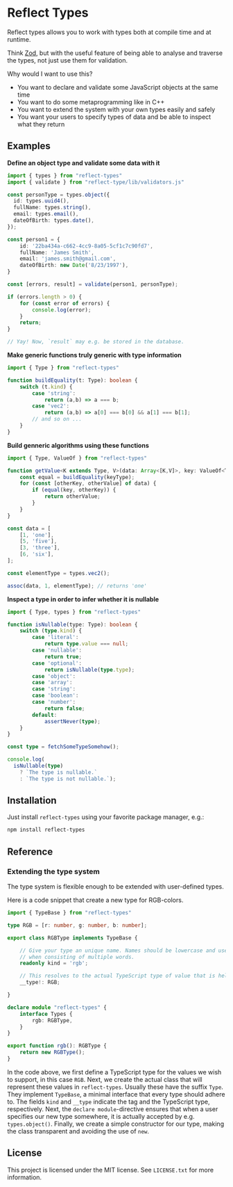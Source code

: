Reflect Types
=============

Reflect types allows you to work with types both at compile time and at runtime. 

Think [Zod][zod], but with the useful feature of being able to analyse and traverse the types, not just use them for validation.

[zod]: https://www.npmjs.com/package/zod

Why would I want to use this?

 - You want to declare and validate some JavaScript objects at the same time
 - You want to do some metaprogramming like in C++
 - You want to extend the system with your own types easily and safely
 - You want your users to specify types of data and be able to inspect what they return

## Examples

**Define an object type and validate some data with it**
```ts
import { types } from "reflect-types"
import { validate } from "reflect-type/lib/validators.js"

const personType = types.object({
  id: types.uuid4(),
  fullName: types.string(),
  email: types.email(),
  dateOfBirth: types.date(),
});

const person1 = {
    id: '22ba434a-c662-4cc9-8a05-5cf1c7c90fd7',
    fullName: 'James Smith',
    email: 'james.smith@gmail.com',
    dateOfBirth: new Date('8/23/1997'),
}

const [errors, result] = validate(person1, personType);

if (errors.length > 0) {
    for (const error of errors) {
        console.log(error);
    }
    return;
}

// Yay! Now, `result` may e.g. be stored in the database.
```

**Make generic functions truly generic with type information**
```ts
import { Type } from "reflect-types"

function buildEquality(t: Type): boolean {
    switch (t.kind) {
        case 'string':
            return (a,b) => a === b;
        case 'vec2':
            return (a,b) => a[0] === b[0] && a[1] === b[1];
        // and so on ...
    }
}
```

**Build genneric algorithms using these functions**

```ts
import { Type, ValueOf } from "reflect-types"

function getValue<K extends Type, V>(data: Array<[K,V]>, key: ValueOf<T>, keyType: K): V | undefined {
    const equal = buildEquality(keyType);
    for (const [otherKey, otherValue] of data) {
        if (equal(key, otherKey)) {
            return otherValue;
        }
    }
}

const data = [
    [1, 'one'],
    [5, 'five'],
    [3, 'three'],
    [6, 'six'],
];

const elementType = types.vec2();

assoc(data, 1, elementType); // returns 'one'
```

**Inspect a type in order to infer whether it is nullable**

```ts
import { Type, types } from "reflect-types"

function isNullable(type: Type): boolean {
    switch (type.kind) {
        case 'literal':
            return type.value === null;
        case 'nullable':
            return true;
        case 'optional':
            return isNullable(type.type);
        case 'object':
        case 'array':
        case 'string':
        case 'boolean':
        case 'number':
            return false;
        default:
            assertNever(type);
    }
}

const type = fetchSomeTypeSomehow();

console.log(
  isNullable(type)
    ? `The type is nullable.`
    : `The type is not nullable.`);
```

## Installation

Just install `reflect-types` using your favorite package manager, e.g.:

```sh
npm install reflect-types
```

## Reference

### Extending the type system

The type system is flexible enough to be extended with user-defined types.

Here is a code snippet that create a new type for RGB-colors.

```ts
import { TypeBase } from "reflect-types"

type RGB = [r: number, g: number, b: number];

export class RGBType implements TypeBase {

    // Give your type an unique name. Names should be lowercase and use dashes
    // when consisting of multiple words.
    readonly kind = 'rgb';

    // This resolves to the actual TypeScript type of value that is held by this type.
    __type!: RGB;

}

declare module "reflect-types" {
    interface Types {
        rgb: RGBType,
    }
}

export function rgb(): RGBType {
    return new RGBType();
}
```

In the code above, we first define a TypeScript type for the values we wish to support, in this case `RGB`.
Next, we create the actual class that will represent these values in `reflect-types`. Usually these have the suffix `Type`.
They implement `TypeBase`, a minimal interface that every type should adhere to.
The fields `kind` and `__type` indicate the tag and the TypeScript type, respectively.
Next, the `declare module`-directive ensures that when a user specifies our new type somewhere, it is actually accepted by e.g. `types.object()`.
Finally, we create a simple constructor for our type, making the class transparent and avoiding the use of `new`.

## License

This project is licensed under the MIT license. See `LICENSE.txt` for more information.

